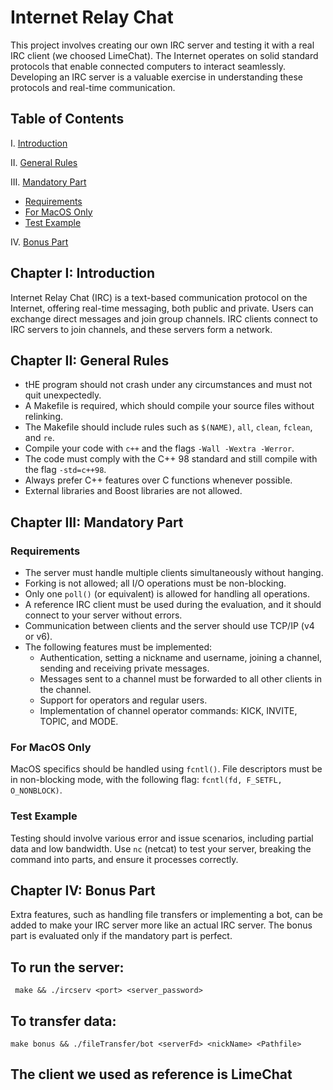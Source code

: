 # Internet Relay Chat

This project involves creating our own IRC server and testing it with a real IRC client (we choosed LimeChat). The Internet operates on solid standard protocols that enable connected computers to interact seamlessly. Developing an IRC server is a valuable exercise in understanding these protocols and real-time communication. 

## Table of Contents

I. [Introduction](#introduction)

II. [General Rules](#general-rules)

III. [Mandatory Part](#mandatory-part)

- [Requirements](#requirements)
- [For MacOS Only](#for-macos-only)
- [Test Example](#test-example)

IV. [Bonus Part](#bonus-part)

## Chapter I: Introduction

Internet Relay Chat (IRC) is a text-based communication protocol on the Internet, offering real-time messaging, both public and private. Users can exchange direct messages and join group channels. IRC clients connect to IRC servers to join channels, and these servers form a network.

## Chapter II: General Rules

- tHE program should not crash under any circumstances and must not quit unexpectedly.
- A Makefile is required, which should compile your source files without relinking.
- The Makefile should include rules such as `$(NAME)`, `all`, `clean`, `fclean`, and `re`.
- Compile your code with `c++` and the flags `-Wall -Wextra -Werror`.
- The code must comply with the C++ 98 standard and still compile with the flag `-std=c++98`.
- Always prefer C++ features over C functions whenever possible.
- External libraries and Boost libraries are not allowed.

## Chapter III: Mandatory Part

### Requirements

- The server must handle multiple clients simultaneously without hanging.
- Forking is not allowed; all I/O operations must be non-blocking.
- Only one `poll()` (or equivalent) is allowed for handling all operations.
- A reference IRC client must be used during the evaluation, and it should connect to your server without errors.
- Communication between clients and the server should use TCP/IP (v4 or v6).
- The following features must be implemented:
  - Authentication, setting a nickname and username, joining a channel, sending and receiving private messages.
  - Messages sent to a channel must be forwarded to all other clients in the channel.
  - Support for operators and regular users.
  - Implementation of channel operator commands: KICK, INVITE, TOPIC, and MODE.

### For MacOS Only

MacOS specifics should be handled using `fcntl()`. File descriptors must be in non-blocking mode, with the following flag: `fcntl(fd, F_SETFL, O_NONBLOCK)`.

### Test Example

Testing should involve various error and issue scenarios, including partial data and low bandwidth. Use `nc` (netcat) to test your server, breaking the command into parts, and ensure it processes correctly.

## Chapter IV: Bonus Part

Extra features, such as handling file transfers or implementing a bot, can be added to make your IRC server more like an actual IRC server. The bonus part is evaluated only if the mandatory part is perfect.

## To run the server:
``` make && ./ircserv <port> <server_password>```

## To transfer data:
```make bonus && ./fileTransfer/bot <serverFd> <nickName> <Pathfile>```

## The client we used as reference is LimeChat
